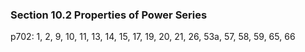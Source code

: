 ### Section 10.2 Properties of Power Series
p702: 1, 2, 9, 10, 11, 13, 14, 15, 17, 19, 20, 21, 26, 53a, 57, 58, 59, 65, 66
